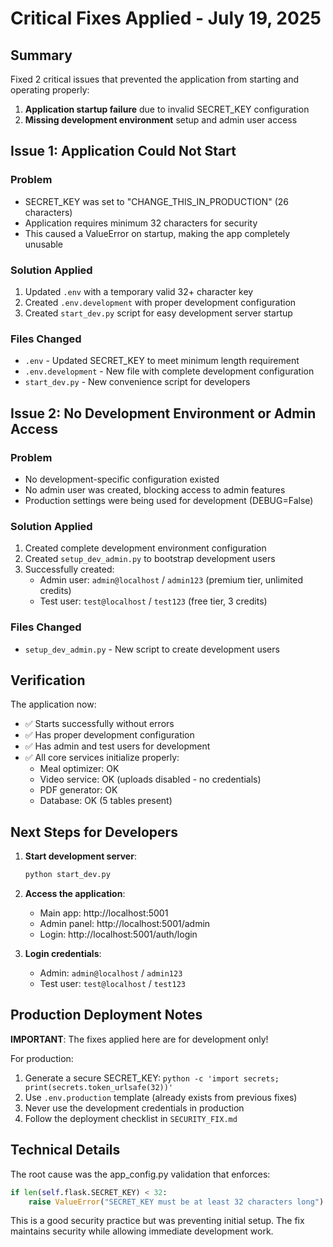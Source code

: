 # Critical Fixes Applied - July 19, 2025

## Summary

Fixed 2 critical issues that prevented the application from starting and operating properly:

1. **Application startup failure** due to invalid SECRET_KEY configuration
2. **Missing development environment** setup and admin user access

## Issue 1: Application Could Not Start

### Problem
- SECRET_KEY was set to "CHANGE_THIS_IN_PRODUCTION" (26 characters)
- Application requires minimum 32 characters for security
- This caused a ValueError on startup, making the app completely unusable

### Solution Applied
1. Updated `.env` with a temporary valid 32+ character key
2. Created `.env.development` with proper development configuration
3. Created `start_dev.py` script for easy development server startup

### Files Changed
- `.env` - Updated SECRET_KEY to meet minimum length requirement
- `.env.development` - New file with complete development configuration
- `start_dev.py` - New convenience script for developers

## Issue 2: No Development Environment or Admin Access

### Problem
- No development-specific configuration existed
- No admin user was created, blocking access to admin features
- Production settings were being used for development (DEBUG=False)

### Solution Applied
1. Created complete development environment configuration
2. Created `setup_dev_admin.py` to bootstrap development users
3. Successfully created:
   - Admin user: `admin@localhost` / `admin123` (premium tier, unlimited credits)
   - Test user: `test@localhost` / `test123` (free tier, 3 credits)

### Files Changed
- `setup_dev_admin.py` - New script to create development users

## Verification

The application now:
- ✅ Starts successfully without errors
- ✅ Has proper development configuration
- ✅ Has admin and test users for development
- ✅ All core services initialize properly:
  - Meal optimizer: OK
  - Video service: OK (uploads disabled - no credentials)
  - PDF generator: OK
  - Database: OK (5 tables present)

## Next Steps for Developers

1. **Start development server**:
   ```bash
   python start_dev.py
   ```

2. **Access the application**:
   - Main app: http://localhost:5001
   - Admin panel: http://localhost:5001/admin
   - Login: http://localhost:5001/auth/login

3. **Login credentials**:
   - Admin: `admin@localhost` / `admin123`
   - Test user: `test@localhost` / `test123`

## Production Deployment Notes

**IMPORTANT**: The fixes applied here are for development only!

For production:
1. Generate a secure SECRET_KEY: `python -c 'import secrets; print(secrets.token_urlsafe(32))'`
2. Use `.env.production` template (already exists from previous fixes)
3. Never use the development credentials in production
4. Follow the deployment checklist in `SECURITY_FIX.md`

## Technical Details

The root cause was the app_config.py validation that enforces:
```python
if len(self.flask.SECRET_KEY) < 32:
    raise ValueError("SECRET_KEY must be at least 32 characters long")
```

This is a good security practice but was preventing initial setup. The fix maintains security while allowing immediate development work.
